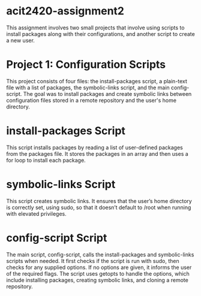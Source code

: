 # acit2420-assignment2

This assignment involves two small projects that involve using scripts to install packages along with their configurations, and another script to create a new user.

# Project 1: Configuration Scripts

This project consists of four files: the install-packages script, a plain-text file with a list of packages, the symbolic-links script, and the main config-script. The goal was to install packages and create symbolic links between configuration files stored in a remote repository and the user's home directory.

# install-packages Script
This script installs packages by reading a list of user-defined packages from the packages file. It stores the packages in an array and then uses a for loop to install each package.

# symbolic-links Script
This script creates symbolic links. It ensures that the user’s home directory is correctly set, using sudo, so that it doesn’t default to /root when running with elevated privileges.

# config-script Script
The main script, config-script, calls the install-packages and symbolic-links scripts when needed. It first checks if the script is run with sudo, then checks for any supplied options. If no options are given, it informs the user of the required flags. The script uses getopts to handle the options, which include installing packages, creating symbolic links, and cloning a remote repository.

